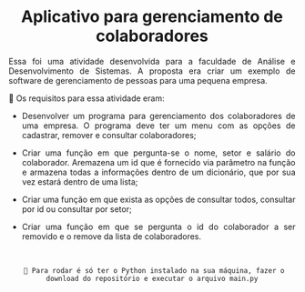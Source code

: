 <h1 align="center"> Aplicativo para gerenciamento de colaboradores </h1>

<p align="justify">Essa foi uma atividade desenvolvida para a faculdade de Análise e Desenvolvimento de Sistemas. A proposta era criar um exemplo de software de gerenciamento de pessoas para uma pequena empresa.

<br>

💭 Os requisitos para essa atividade eram:</p> 
<div align="justify">

- Desenvolver um programa para gerenciamento dos colaboradores de uma empresa. O programa deve ter um menu com as opções de cadastrar, remover e consultar colaboradores;

- Criar uma função em que pergunta-se o nome, setor e salário do colaborador. Aremazena um id que é fornecido via parâmetro na função e armazena todas a informações dentro de um dicionário, que por sua vez estará dentro de uma lista;

- Criar uma função em que exista as opções de consultar todos, consultar por id ou consultar por setor;

- Criar uma função em que se pergunta o id do colaborador a ser removido e o remove da lista de colaboradores.</div>

<br>

<div align="center">

```
 📌 Para rodar é só ter o Python instalado na sua máquina, fazer o download do repositório e executar o arquivo main.py
```

</div>